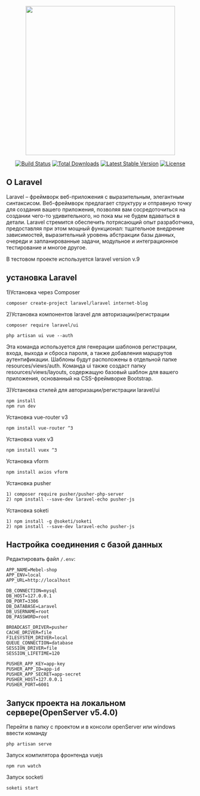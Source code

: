 <p align="center"><a href="https://laravel.com" target="_blank"><img src="https://raw.githubusercontent.com/laravel/art/master/logo-lockup/5%20SVG/2%20CMYK/1%20Full%20Color/laravel-logolockup-cmyk-red.svg" width="400"></a></p>

<p align="center">
<a href="https://travis-ci.org/laravel/framework"><img src="https://travis-ci.org/laravel/framework.svg" alt="Build Status"></a>
<a href="https://packagist.org/packages/laravel/framework"><img src="https://img.shields.io/packagist/dt/laravel/framework" alt="Total Downloads"></a>
<a href="https://packagist.org/packages/laravel/framework"><img src="https://img.shields.io/packagist/v/laravel/framework" alt="Latest Stable Version"></a>
<a href="https://packagist.org/packages/laravel/framework"><img src="https://img.shields.io/packagist/l/laravel/framework" alt="License"></a>
</p>

## О Laravel

Laravel – фреймворк веб-приложения с выразительным, элегантным синтаксисом. Веб-фреймворк предлагает структуру и отправную точку для создания вашего приложения, позволяя вам сосредоточиться на создании чего-то удивительного, но пока мы не будем вдаваться в детали.
Laravel стремится обеспечить потрясающий опыт разработчика, предоставляя при этом мощный функционал: тщательное внедрение зависимостей, выразительный уровень абстракции базы данных, очереди и запланированные задачи, модульное и интеграционное тестирование и многое другое.

В тестовом проекте используется laravel version v.9

## установка Laravel

1)Установка через Composer

~~~
composer create-project laravel/laravel internet-blog
~~~

2)Установка компонентов laravel для авторизации/регистрации

~~~
composer require laravel/ui
~~~
~~~
php artisan ui vue --auth
~~~
Эта команда используется для генерации шаблонов регистрации, входа, выхода и сброса пароля, а также добавления маршрутов аутентификации. Шаблоны будут расположены в отдельной папке resources/views/auth. Команда ui также создаст папку resources/views/layouts, содержащую базовый шаблон для вашего приложения, основанный на CSS-фреймворке Bootstrap.

3)Установка стилей для авторизации/регистрации laravel/ui

~~~
npm install
npm run dev
~~~
Установка vue-router v3
~~~
npm install vue-router ^3
~~~
Установка vuex v3
~~~
npm install vuex ^3
~~~
Установка vform 
~~~
npm install axios vform
~~~
Установка pusher
~~~
1) composer require pusher/pusher-php-server
2) npm install --save-dev laravel-echo pusher-js
~~~
Установка soketi
~~~
1) npm install -g @soketi/soketi
2) npm install --save-dev laravel-echo pusher-js
~~~

## Настройка соединения с базой данных

Редактировать файл `/.env`:

```
APP_NAME=Mebel-shop
APP_ENV=local
APP_URL=http://localhost

DB_CONNECTION=mysql
DB_HOST=127.0.0.1
DB_PORT=3306
DB_DATABASE=Laravel
DB_USERNAME=root
DB_PASSWORD=root

BROADCAST_DRIVER=pusher
CACHE_DRIVER=file
FILESYSTEM_DRIVER=local
QUEUE_CONNECTION=database
SESSION_DRIVER=file
SESSION_LIFETIME=120

PUSHER_APP_KEY=app-key
PUSHER_APP_ID=app-id
PUSHER_APP_SECRET=app-secret
PUSHER_HOST=127.0.0.1
PUSHER_PORT=6001
```
## Запуск проекта на локальном сервере(OpenServer v5.4.0)
  Перейти в папку с проектом и в консоли openServer или windows ввести команду
  
~~~
php artisan serve
~~~

Запуск компилятора фронтенда vuejs
~~~
npm run watch
~~~
Запуск socketi
~~~
soketi start
~~~
